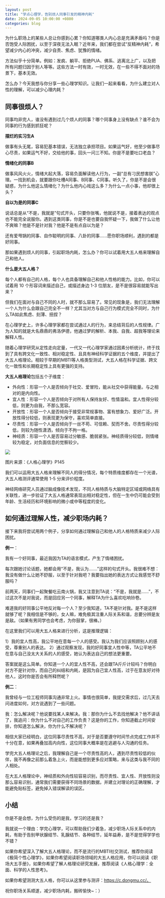 ```yaml
---
layout: post
title: "学点心理学，告别烦人同事引发的精神内耗"
date: 2024-09-05 10:00:00 +0800
categories: blog
---
```



为什么职场上的某些人总让你感到心累？你知道哪类人内心总是充满矛盾吗？你是否饱受人际困扰，以至于深夜无法入眠？近年来，我们都在尝试“反精神内耗”，希望减少内心的冲突，减少自责、焦虑、犹豫的情绪。

方法似乎十分简单。例如：发疯、躺平、拒绝PUA、佛系、逃离北上广，以及把所有问题归因于别人等等。这些方法一时有效，一时无效，在一些不得不面对的场景下，基本无效。

怎么办？今天我想与你分享一些心理学知识。让我们一起来看看，为什么建立对人性的理解，可以减少心理内耗？

## 同事很烦人？

同事均非完人，谁没有遇到过几个烦人的同事？哪个同事身上没有缺点？谁不会为同事的行为感到抓狂呢？

**摆烂的实习生A**

做事有头无尾，容易犯基本错误，无法独立承担项目。如果运气好，他至少做事尽心尽责，如果运气不好，交给他的事，回头一问三不知。你是不是要吐口老血？

**情绪化的同事B**

做事风风火火，情绪大起大落，容易负面解读他人行为，一副“总有刁民想害朕”心理。一找到机会，就要跟你吐槽A同事、B同事、C同事。听久了，你是不是会很疑惑，为什么他这么情绪化？为什么他内心戏这么多？为什么一点小事，他却很上头？

**自以为是的同事C**

说话总是从“不是，我就是”句式开头，只要你张嘴，他就说不是，接着表达的观点也不能完全说服你。遇到这类同事，你是不是也要自我怀疑一下，我做了什么让他不爽嘛？他是不是针对我？他是不是有点自以为是？

还有爱甩锅的同事、自作聪明的同事、八卦的同事......愿你职场顺利，遇到的都是好同事。

那如果遇到烦人的同事，引起职场内耗，怎么办？你可以试着用大五人格来理解自己和他人。

**什么是大五人格？**

每个人都有自己的人格，每个人也具备理解自己和他人性格的能力。比如，你可以试着用 10 个形容词来描述自己，或描述身边 1-3 位朋友，是不是很容易就能写出来？

但我们在面对与自己不同的人时，就不那么容易了。常见的现象是，我们无法理解一个人为什么会跟自己完全不一样？尤其当对方与自己行为模式完全不同时，为什么TA如此焦虑、刻薄、扭捏？

在心理学史上，许多心理学家都在尝试通过人的行为，来总结背后的人性规律。广为人知的就是大名鼎鼎的弗洛伊德，他通过梦的解析、本我、自我、超我等理论来解释人性。

随着心理学研究从定性走向定量，一代又一代心理学家通过因素分析统计，终于找到了具有跨文化一致性、相对稳定性、且具有神经科学证据的五个维度，并提出了大五人格理论。相较于早期的MBTI等人格类型测试，大五人格在科学证据、跨文化一致性和长期稳定性上具有更强的支持。

**大五人格理论**包括五个子维度：
* 外向性：形容一个人是否倾向于社交、爱冒险，能从社交中获得能量。与之相对的是内向性。
* 宜人性：形容一个人是否倾向于对所有人保持友好、性情温和。宜人性得分较低，则更为自我，不那么宽容。
* 开放性：形容一个人是否倾向于接受非常规事物、富有想象力、爱好广泛。开放性得分较低，则表现更为保守，喜欢简单直接。
* 尽责性：形容一个人是否倾向于一丝不苟、可信赖、契而不舍。尽责性得分较低，则较为随性潇洒，倾向于不拘一格。
* 神经质：形容一个人是否容易过分敏感、脆弱紧张。神经质得分较低，则情绪较为稳定，对负面信息的觉察较少。

![](https://static.openmindclub.com/2024-09-10-WechatIMG597.jpg)

图片来源：《人格心理学》P145

我们可以运用大五人格来理解不同人的得分情况，每个特质维度都存在一个光谱，大五人格测评通常使用 1-5 分来评价程度。

神经网络研究人员通过脑成像技术发现，不同人格特质与大脑特定区域或网络具有关联性，进一步验证了大五人格通常表现出相对稳定性，但在一生中仍可能会受到年龄、生活经历和环境影响的微小或中等程度的变化。

## 如何通过理解人性，减少职场内耗？

接下来我将尝试用两个例子，分享如何通过理解自己和他人的人格特质来减少人际困扰。


**例一**：

我有一个好同事，最近我因为TA的语言模式，产生了情绪困扰。

每次跟她讨论话题，她都会用“不是，我认为…….”这样的句式开头。我很难不想：我没有做什么让她不舒服，以至于针对我吧？我要指出她的表达方式让我感觉不舒服吗？

前两天，同事们一起聚餐吃云南火锅，我又注意到TA说：“不是，我就是......”，不过这次不是对我说，而是回应另一个同事，解释TA为什么喜欢吃响铃卷。

难道我的好同事公平地反对每一个人？至少我知道，TA不是针对我。是不是这样就够了呢？我相信是不够的，女人嘛，难免极其注重人际关系和谐，总要分辨是友是敌。（如果有男同学也会考虑，为你鼓掌，很棒。）

在这里我们可以用大五人格来进行分析，这是推理逻辑：

1）我的宜人性高，我公平地在意每一个人的感受。我认为我们应该照顾别人的感受，尊重别人的表达。
2）通过观察发现，我的好同事宜人性中等，TA公平地不在意与自己没太大关系的人的感受，她认为表达自己的想法更重要。

答案就是这么简单。你知道一个人的宜人性不高，还会跟TA斤斤计较吗？你明白对方不是针对你，而自己的纠结和内耗，是因为自己宜人性高，过于在意友好对待他人，这时你是否会有所释然呢？

**例二**：

我曾经与一位工程师同事沟通非常上火。事情也很简单，我提交需求后，过几天去问进度如何，对方说遇到了一些问题。

我：怎么解决呢？他说要找某人来解决。我：那你为什么不去找他解决？他不讲话了，我追问：你为什么不对自己的工作负责？这是你的工作，你知道截止时间安排，你知道怎么解决，你为什么不解决呢？

相信大家已经明白，这位同事尽责性不高，对于是否要遵守时间节点完成工作并不十分在意，如果再叠加高内向性，这位同事大概率是在逃避与人沟通的任务。

学完大五人格理论之后，我理解自己是一个尽责性高的人，遇到尽责性较低的伙伴，我不再像之前那么着急上火，而是能想到更多应对策略，来与这类与我不同的人相处。

在大五人格理论中，神经质和外向性较容易识别，而尽责性、宜人性、开放性则没那么容易识别，通常我们需要获得不同场景的数据，并建立对理论的正确理解，才能避免贴标签，避免掉入错误解读的误区。

## 小结

你是不是会想，为什么受伤的是我，学习的还是我？

我就说一个理由：学完心理学，可以帮助我们少着急，减少职场人际关系中的内耗，有助于告别甲状腺结节、乳腺结节、各种结节，延年益寿，是不是觉得学学也不错？

如果你希望深入了解大五人格理论，而不是流行的MBTI社交测试，推荐你阅读《极简个性心理学》，如果你希望阅读职场领域的大五人格应用，你可以阅读《职场大五手册》，如果你希望了解人格理论研究发展，推荐阅读《人格心理学：全面、科学的人性思考》。

如果你希望测测大五人格，你可以从这里参与测评：https://c.dongmu.cc/。

祝你职场关系顺遂，减少职场内耗，搬砖愉快~：）
